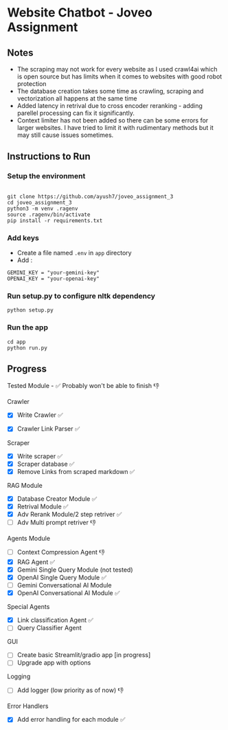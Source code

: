 # Website Chatbot - Joveo Assignment 

## Notes

- The scraping may not work for every website as I used crawl4ai which is open source but has limits when it comes to websites with good robot protection
- The database creation takes some time as crawling, scraping and vectorization all happens at the same time
- Added latency in retrival due to cross encoder reranking - adding parellel processing can fix it significantly.
- Context limiter has not been added so there can be some errors for larger websites. I have tried to limit it with rudimentary methods but it may still cause issues sometimes. 





## Instructions to Run 

### Setup the environment

```

git clone https://github.com/ayush7/joveo_assignment_3
cd joveo_assignment_3
python3 -m venv .ragenv
source .ragenv/bin/activate
pip install -r requirements.txt
```

### Add keys

- Create a file named `.env` in `app` directory 
- Add :
```
GEMINI_KEY = "your-gemini-key"
OPENAI_KEY = "your-openai-key"
```

### Run setup.py to configure nltk dependency

```
python setup.py
```

### Run the app
```
cd app
python run.py
``` 

## Progress <br>

Tested Module - :white_check_mark:
Probably won't be able to finish :thumbsdown: 

Crawler
- [x] Write Crawler :white_check_mark:
- [x] Crawler Link Parser :white_check_mark:


Scraper
- [x] Write scraper :white_check_mark:
- [x] Scraper database :white_check_mark:
- [x] Remove Links from scraped markdown :white_check_mark:

RAG Module
- [x] Database Creator Module :white_check_mark:
- [x] Retrival Module :white_check_mark:
- [x] Adv Rerank Module/2 step retriver :white_check_mark:
- [ ] Adv Multi prompt retriver :thumbsdown:

Agents Module
- [ ] Context Compression Agent :thumbsdown:
- [x] RAG Agent :white_check_mark:
- [x] Gemini Single Query Module (not tested)
- [x] OpenAI Single Query Module :white_check_mark:
- [ ] Gemini Conversational AI Module 
- [x] OpenAI Conversational AI Module :white_check_mark:

Special Agents
- [x] Link classification Agent :white_check_mark:
- [ ] Query Classifier Agent 

GUI
- [ ] Create basic Streamlit/gradio app [in progress]
- [ ] Upgrade app with options

Logging 
- [ ] Add logger (low priority as of now) :thumbsdown:

Error Handlers
- [x] Add error handling for each module :white_check_mark:
